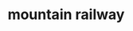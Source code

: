 ---
layout: travel&places
title: mountain railway
emoji: mountain_railway
permalink: 🚞.html
image: assets/img/3moji/mountain_railway.png
---